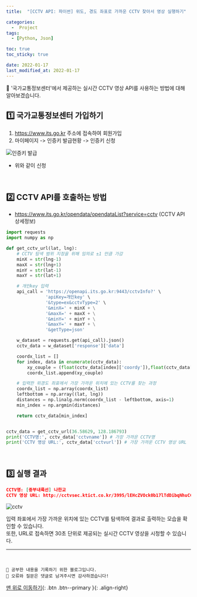 ```yaml
---
title:  "[CCTV API: 파이썬] 위도, 경도 좌표로 가까운 CCTV 찾아서 영상 실행하기" 

categories:
  -  Project 
tags:
  - [Python, Json]

toc: true
toc_sticky: true

date: 2022-01-17
last_modified_at: 2022-01-17
---
```


🔔 '국가교통정보센터'에서 제공하는 실시간 CCTV 영상 API를 사용하는 방법에 대해 알아보겠습니다.

## 1️⃣ 국가교통정보센터 가입하기

1. <https://www.its.go.kr> 주소에 접속하여 회원가입
2. 마이페이지 -> 인증키 발급현황 -> 인증키 신청

![인증키 발급](https://user-images.githubusercontent.com/45157347/149726458-45b448b8-0405-40a3-bb87-0fc30e0fdc63.JPG)
* 위와 같이 신청


<br>

## 2️⃣ CCTV API를 호출하는 방법

* <https://www.its.go.kr/opendata/opendataList?service=cctv> (CCTV API 상세정보)


```python
import requests
import numpy as np

def get_cctv_url(lat, lng):
    # CCTV 탐색 범위 지정을 위해 임의로 ±1 만큼 가감
    minX = str(lng-1)
    maxX = str(lng+1)
    minY = str(lat-1)
    maxY = str(lat+1)

    # 개인key 입력
    api_call = 'https://openapi.its.go.kr:9443/cctvInfo?' \
               'apiKey=개인key' \
               '&type=ex&cctvType=2' \
               '&minX=' + minX + \
               '&maxX=' + maxX + \
               '&minY=' + minY + \
               '&maxY=' + maxY + \
               '&getType=json'

    w_dataset = requests.get(api_call).json()
    cctv_data = w_dataset['response']['data']

    coordx_list = []
    for index, data in enumerate(cctv_data):
        xy_couple = (float(cctv_data[index]['coordy']),float(cctv_data[index]['coordx']))
        coordx_list.append(xy_couple)

    # 입력한 위경도 좌표에서 가장 가까운 위치에 있는 CCTV를 찾는 과정
    coordx_list = np.array(coordx_list)
    leftbottom = np.array((lat, lng))
    distances = np.linalg.norm(coordx_list - leftbottom, axis=1)
    min_index = np.argmin(distances)

    return cctv_data[min_index]


cctv_data = get_cctv_url(36.58629, 128.186793)
print('CCTV명:', cctv_data['cctvname']) # 가장 가까운 CCTV명
print('CCTV 영상 URL:', cctv_data['cctvurl']) # 가장 가까운 CCTV 영상 URL
```

<br>

## 3️⃣ 실행 결과
```json
CCTV명: [중부내륙선] 나한교
CCTV 영상 URL: http://cctvsec.ktict.co.kr/3995/lEHcZVOck0b17lTdDibqNhuCCHJ6E3LunVkoMo42+gtLvmR2wIyNknswB/5iLyTrVT7s0OHvryYUGpsmLFIl0w==
```

![cctv](https://user-images.githubusercontent.com/45157347/149728086-6de5d177-6b31-4c7d-864a-10caa81c6921.JPG)

입력 좌표에서 가장 가까운 위치에 있는 CCTV를 탐색하여 결과로 출력하는 모습을 확인할 수 있습니다.  
또한, URL로 접속하면 30초 단위로 제공되는 실시간 CCTV 영상을 시청할 수 있습니다.

***
<br>

    💾 공부한 내용을 기록하기 위한 블로그입니다.
    📄 오류와 질문은 댓글로 남겨주시면 감사하겠습니다!

[맨 위로 이동하기](#){: .btn .btn--primary }{: .align-right}